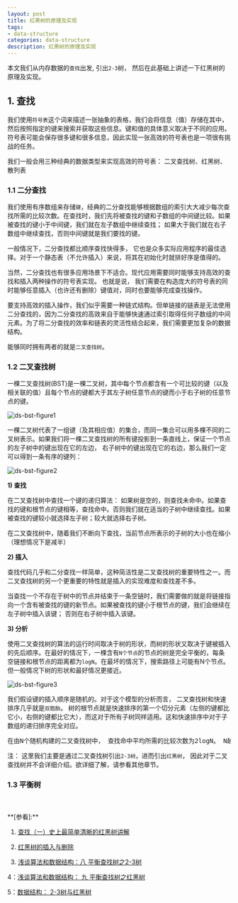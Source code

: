 ```yaml
---
layout: post
title: 红黑树的原理及实现
tags:
- data-structure
categories: data-structure
description: 红黑树的原理及实现
---
```



本文我们从内存数据的```查找```出发, 引出```2-3```树， 然后在此基础上讲述一下红黑树的原理及实现。


<!-- more -->


## 1. 查找

我们使用```符号表```这个词来描述一张抽象的表格，我们会将信息（值）存储在其中， 然后按照指定的键来搜索并获取这些信息。键和值的具体意义取决于不同的应用。符号表可能会保存很多键和很多信息，因此实现一张高效的符号表也是一项很有挑战的任务。

我们一般会用三种经典的数据类型来实现高效的符号表： 二叉查找树、红黑树、散列表


### 1.1 二分查找

我们使用有序数组来存储```键```，经典的二分查找能够根据数组的索引大大减少每次查找所需的比较次数。在查找时，我们先将被查找的键和子数组的中间键比较。如果被查找的键小于中间键，我们就在左子数组中继续查找； 如果大于我们就在右子数组中继续查找，否则中间键就是我们要找的键。

一般情况下，二分查找都比顺序查找快得多， 它也是众多实际应用程序的最佳选择。对于一个静态表（不允许插入）来说，将其在初始化时就排好序是值得的。

当然，二分查找也有很多应用场景下不适合。现代应用需要同时能够支持高效的查找和插入两种操作的符号表实现。 也就是说， 我们需要在构造庞大的符号表的同时能够任意插入（也许还有删除）键值对，同时也要能够完成查找操作。

要支持高效的插入操作，我们似乎需要一种链式结构。但单链接的链表是无法使用二分查找的，因为二分查找的高效来自于能够快速通过索引取得任何子数组的中间元素。为了将二分查找的效率和链表的灵活性结合起来，我们需要更加复杂的数据结构。

能够同时拥有两者的就是```二叉查找树```。

### 1.2 二叉查找树

一棵二叉查找树(BST)是一棵二叉树，其中每个节点都含有一个可比较的键（以及相关联的值）且每个节点的键都大于其左子树任意节点的键而小于右子树的任意节点的键。

![ds-bst-figure1](https://ivanzz1001.github.io/records/assets/img/data_structure/ds_bst_figure1.jpg)

一棵二叉树代表了一组键（及其相应值）的集合，而同一集合可以用多棵不同的二叉树表示。如果我们将一棵二叉查找树的所有键投影到一条直线上，保证一个节点的左子树中的键出现在它的左边， 右子树中的键出现在它的右边，那么我们一定可以得到一条有序的键列：

![ds-bst-figure2](https://ivanzz1001.github.io/records/assets/img/data_structure/ds_bst_figure2.jpg)


**1) 查找**

在二叉查找树中查找一个键的递归算法： 如果树是空的，则查找未命中。如果查找的键和根节点的键相等，查找命中。否则我们就在适当的子树中继续查找。如果被查找的键较小就选择左子树；较大就选择右子树。

在二叉查找树中，随着我们不断向下查找，当前节点所表示的子树的大小也在缩小（理想情况下是减半）

**2) 插入**

查找代码几乎和二分查找一样简单，这种简洁性是二叉查找树的重要特性之一。而二叉查找树的另一个更重要的特性就是插入的实现难度和查找差不多。

当查找一个不存在于树中的节点并结束于一条空链时，我们需要做的就是将链接指向一个含有被查找的键的新节点。如果被查找的键小于根节点的键，我们会继续在左子树中插入该键； 否则在右子树中插入该键。

**3) 分析**

使用二叉查找树的算法的运行时间取决于树的形状，而树的形状又取决于键被插入的先后顺序。在最好的情况下，一棵含有```N个节点```的节点的树是完全平衡的，每条空链接和根节点的距离都为```logN```。在最坏的情况下，搜索路径上可能有N个节点。但一般情况下树的形状和最好情况更接近。

![ds-bst-figure3](https://ivanzz1001.github.io/records/assets/img/data_structure/ds_bst_figure3.jpg)

我们假设键的插入顺序是随机的。对于这个模型的分析而言， 二叉查找树和快速排序几乎就是```双胞胎```。 树的根节点就是快速排序的第一个切分元素（左侧的键都比它小，右侧的键都比它大），而这对于所有子树同样适用。这和快速排序中对于子数组的递归排序完全对应。

<pre>
在由N个随机构建的二叉查找树中， 查找命中平均所需的比较次数为2logN。 N越大这个公式越准确。
</pre>

注： 这里我们主要是通过二叉查找树引出```2-3树```，进而引出```红黑树```， 因此对于二叉查找树并不会详细介绍。欲详细了解，请参看其他章节。


### 1.3 平衡树






<br />
<br />
**[参看]:**


1. [查找（一）史上最简单清晰的红黑树讲解](http://blog.csdn.net/yang_yulei/article/details/26066409)

2. [红黑树的插入与删除](http://m.blog.csdn.net/article/details?id=51504764)

3. [浅谈算法和数据结构：八 平衡查找树之2-3树](http://www.cnblogs.com/yangecnu/p/Introduce-2-3-Search-Tree.html)

4：[浅谈算法和数据结构： 九 平衡查找树之红黑树](http://www.cnblogs.com/yangecnu/p/Introduce-Red-Black-Tree.html) 

5：[数据结构： 2-3树与红黑树](http://blog.csdn.net/aircattle/article/details/52347955)


<br />
<br />
<br />


